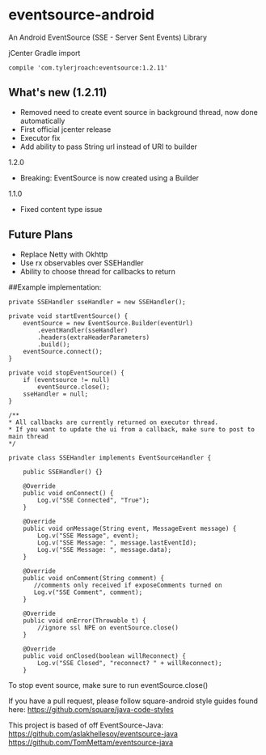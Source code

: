 # eventsource-android

An Android EventSource (SSE - Server Sent Events) Library

jCenter Gradle import

    compile 'com.tylerjroach:eventsource:1.2.11'
    
## What's new (1.2.11)
* Removed need to create event source in background thread, now done automatically
* First official jcenter release
* Executor fix
* Add ability to pass String url instead of URI to builder

1.2.0
* Breaking: EventSource is now created using a Builder

1.1.0
* Fixed content type issue
 
## Future Plans
* Replace Netty with Okhttp
* Use rx observables over SSEHandler
* Ability to choose thread for callbacks to return


##Example implementation:
    
    private SSEHandler sseHandler = new SSEHandler();
    
    private void startEventSource() {
        eventSource = new EventSource.Builder(eventUrl)
            .eventHandler(sseHandler)
            .headers(extraHeaderParameters)
            .build();
        eventSource.connect();
    }
           
    private void stopEventSource() {
        if (eventsource != null)
            eventSource.close();
        sseHandler = null;
    }
    
    /**
    * All callbacks are currently returned on executor thread. 
    * If you want to update the ui from a callback, make sure to post to main thread
    */

    private class SSEHandler implements EventSourceHandler {

        public SSEHandler() {}
        
        @Override
        public void onConnect() {
            Log.v("SSE Connected", "True");
        }

        @Override
        public void onMessage(String event, MessageEvent message) {
            Log.v("SSE Message", event);
            Log.v("SSE Message: ", message.lastEventId);
            Log.v("SSE Message: ", message.data);
        }

        @Override
        public void onComment(String comment) {
           //comments only received if exposeComments turned on
           Log.v("SSE Comment", comment);
        }

        @Override
        public void onError(Throwable t) {
            //ignore ssl NPE on eventSource.close()
        }

        @Override
        public void onClosed(boolean willReconnect) {
            Log.v("SSE Closed", "reconnect? " + willReconnect);
        }
        
To stop event source, make sure to run eventSource.close()

If you have a pull request, please follow square-android style guides found here: https://github.com/square/java-code-styles

This project is based of off EventSource-Java:
https://github.com/aslakhellesoy/eventsource-java
https://github.com/TomMettam/eventsource-java
